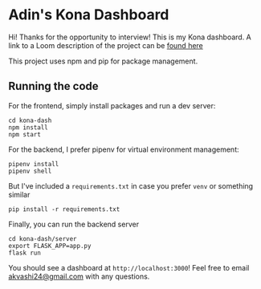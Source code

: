 # Adin's Kona Dashboard

Hi!  Thanks for the opportunity to interview!  This is my Kona dashboard.  A link to a Loom description of the project can be [found here](https://www.loom.com/share/e3d51e4ceeb447d68769f43c8ee35829)

This project uses npm and pip for package management.

## Running the code 

For the frontend, simply install packages and run a dev server:

    cd kona-dash
    npm install
    npm start
    
For the backend, I prefer pipenv for virtual environment management:

    pipenv install
    pipenv shell
  
But I've included a `requirements.txt` in case you prefer `venv` or something similar

    pip install -r requirements.txt
  
Finally, you can run the backend server 
    
    cd kona-dash/server
    export FLASK_APP=app.py
    flask run
    
You should see a dashboard at `http://localhost:3000`!  Feel free to email akvashi24@gmail.com with any questions.
